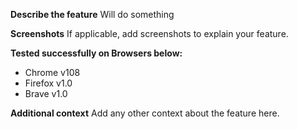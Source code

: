 **Describe the feature**
Will do something

**Screenshots**
If applicable, add screenshots to explain your feature.

**Tested successfully on Browsers below:**

- Chrome v108
- Firefox v1.0
- Brave v1.0

**Additional context**
Add any other context about the feature here.
